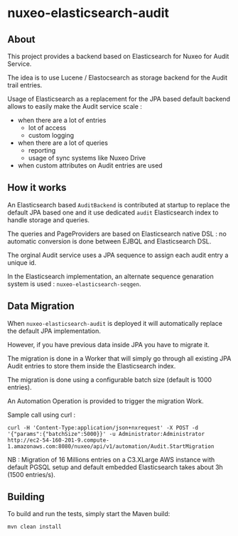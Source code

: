 nuxeo-elasticsearch-audit
=========================

## About

This project provides a backend based on Elasticsearch for Nuxeo for Audit Service.

The idea is to use Lucene / Elastocsearch as storage backend for the Audit trail entries.

Usage of Elasticsearch as a replacement for the JPA based default backend allows to easily make the Audit service scale :

 - when there are a lot of entries
     - lot of access
     - custom logging
 - when there are a lot of queries 
     - reporting
     - usage of sync systems like Nuxeo Drive
 - when custom attributes on Audit entries are used

## How it works

An Elasticsearch  based `AuditBackend` is contributed at startup to replace the default JPA based one and it use dedicated `audit` Elasticsearch index to handle storage and queries.

The queries and PageProviders are based on Elasticsearch native DSL : no automatic conversion is done between EJBQL and Elasticsearch DSL.

The orginal Audit service uses a JPA sequence to assign each audit entry a unique id.

In the Elasticsearch implementation, an alternate sequence genaration system is used : `nuxeo-elasticsearch-seqgen`.

## Data Migration

When `nuxeo-elasticsearch-audit` is deployed it will automatically replace the default JPA implementation.

However, if you have previous data inside JPA you have to migrate it.

The migration is done in a Worker that will simply go through all existing JPA Audit entries to store them inside the Elasticsearch index.

The migration is done using a configurable batch size (default is 1000 entries).

An Automation Operation is provided to trigger the migration Work.

Sample call using curl :

    curl -H 'Content-Type:application/json+nxrequest' -X POST -d '{"params":{"batchSize":5000}}' -u Administrator:Administrator http://ec2-54-160-201-9.compute-1.amazonaws.com:8080/nuxeo/api/v1/automation/Audit.StartMigration
    

NB : Migration of 16 Millions entries on a C3.XLarge AWS instance with default PGSQL setup and default embedded Elasticsearch takes about 3h (1500 entries/s).

## Building

To build and run the tests, simply start the Maven build:

    mvn clean install
